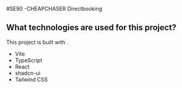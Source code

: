 #SE90 -CHEAPCHASER Directbooking
## What technologies are used for this project?

This project is built with .

- Vite
- TypeScript
- React
- shadcn-ui
- Tailwind CSS

